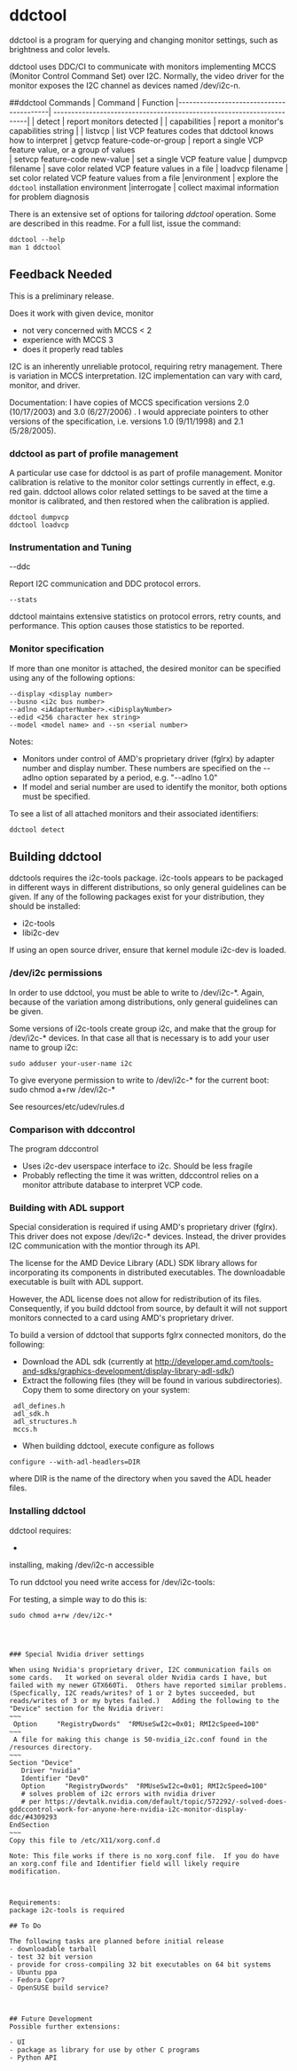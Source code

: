 ddctool
=======

ddctool is a program for querying and changing monitor settings, such as brightness and color levels.   

ddctool uses DDC/CI to communicate with monitors implementing MCCS (Monitor Control Command Set) over I2C.  Normally, the video driver for the monitor exposes the I2C channel as devices named /dev/i2c-n.  

##ddctool Commands
| Command | Function
|-----------------------------------------| ----------------------------------------------------------------------|
| detect                                        | report monitors detected |
| capabilities                                 | report a monitor's capabilities string |
| listvcp                                        | list VCP features codes that ddctool knows how to interpret
| getvcp feature-code-or-group   | report a single VCP feature value, or a group of values  
| setvcp feature-code new-value | set a single VCP feature value
| dumpvcp filename                     | save color related VCP feature values in a file
| loadvcp filename                       | set color related VCP feature values from a file 
|environment                               | explore the `ddctool` installation environment
|interrogate                                 | collect maximal information for problem diagnosis

There is an extensive set of options for tailoring *ddctool* operation.   Some are described in this readme.   For a full list, issue the command: 

~~~
ddctool --help
man 1 ddctool
~~~

## Feedback Needed
This is a preliminary release.

Does it work with given device, monitor
- not very concerned with MCCS < 2
- experience with MCCS 3
- does it properly read tables

I2C is an inherently unreliable protocol, requiring retry management.    There is variation in MCCS interpretation.   I2C implementation can vary with card, monitor, and driver.   



Documentation:  I have copies of MCCS specification versions 2.0 (10/17/2003) and 3.0 (6/27/2006) .  I would appreciate pointers to other versions of the specification, i.e. versions 1.0 (9/11/1998) and 2.1 (5/28/2005).

### ddctool as part of profile management
A particular use case for ddctool is as part of profile management.  Monitor calibration is relative to the monitor color settings currently in effect, e.g. red gain.  ddctool allows color related settings to be saved at the time a monitor is calibrated, and then restored when the calibration is applied.

~~~
ddctool dumpvcp
ddctool loadvcp
~~~
### Instrumentation and Tuning

   --ddc

Report I2C communication and DDC protocol errors.

    --stats
ddctool maintains extensive statistics on protocol errors, retry counts, and performance.   This option causes those statistics to be reported.

### Monitor specification

If more than one monitor is attached, the desired monitor can be specified using any of the following options:
~~~
--display <display number>
--busno <i2c bus number>
--adlno <iAdapterNumber>.<iDisplayNumber>
--edid <256 character hex string>
--model <model name> and --sn <serial number>
~~~

Notes:
- Monitors under control of AMD's proprietary driver (fglrx) by adapter number and display number.  These numbers are specified on the --adlno option separated by a period, e.g. "--adlno 1.0"
- If model and serial number are used to identify the monitor, both options must be specified.

To see a list of all attached monitors and their associated identifiers:
~~~
ddctool detect
~~~


## Building ddctool

ddctools requires the i2c-tools package.  i2c-tools appears to be packaged in different ways in different distributions, so only general guidelines can be given.  If any of the following packages exist for your distribution, they should be installed: 

- i2c-tools
- libi2c-dev 

If using an open source driver, ensure that kernel module i2c-dev is loaded.

### /dev/i2c permissions

In order to use ddctool, you must be able to write to /dev/i2c-*.  Again, because of the variation among distributions, only general guidelines can be given.

Some versions of i2c-tools create group i2c, and make that the group for /dev/i2c-* devices.  In that case all that is necessary is to add your user name to group i2c: 

    sudo adduser your-user-name i2c

To give everyone permission to write to /dev/i2c-* for the current boot:
    sudo chmod a+rw /dev/i2c-*

See resources/etc/udev/rules.d






### Comparison with ddccontrol

The program ddccontrol  

- Uses i2c-dev userspace interface to i2c.  Should be less fragile
- Probably reflecting the time it was written, ddccontrol relies on a monitor attribute database to interpret VCP code.


### Building with ADL support

Special consideration is required if using AMD's proprietary driver (fglrx).  This driver does not expose /dev/i2c-* devices.  Instead, the driver provides I2C communication with the montior through its API.

The license for the AMD Device Library (ADL) SDK library allows for incorporating its components in distributed executables.   The downloadable executable is built with ADL support.   

However, the ADL license does not allow for redistribution of its files.  Consequently, if you build ddctool from source, by default it will not support monitors connected to a card using AMD's proprietary driver. 

To build a version of ddctool that supports fglrx connected monitors, do the following:

- Download the ADL sdk (currently at http://developer.amd.com/tools-and-sdks/graphics-development/display-library-adl-sdk/)
- Extract the following files (they will be found in various subdirectories).  Copy them to some directory on your system: 
~~~
 adl_defines.h
 adl_sdk.h
 adl_structures.h
 mccs.h
~~~
 
- When building ddctool, execute configure as follows
~~~
configure --with-adl-headlers=DIR
~~~
where DIR is the name of the directory when you saved the ADL header files.


### Installing ddctool

ddctool requires:

- 
installing,
making /dev/i2c-n accessible

To run ddctool you need write access for /dev/i2c-tools:

For testing, a simple way to do this is:
```
sudo chmod a+rw /dev/i2c-*




### Special Nvidia driver settings

When using Nvidia's proprietary driver, I2C communication fails on some cards.   It worked on several older Nvidia cards I have, but failed with my newer GTX660Ti.  Others have reported similar problems.   (Specfically, I2C reads/writes? of 1 or 2 bytes succeeded, but reads/writes of 3 or my bytes failed.)   Adding the following to the "Device" section for the Nvidia driver:
~~~
 Option     "RegistryDwords"  "RMUseSwI2c=0x01; RMI2cSpeed=100"
~~~
 A file for making this change is 50-nvidia_i2c.conf found in the /resources directory.  
~~~
Section "Device"
   Driver "nvidia"
   Identifier "Dev0"
   Option     "RegistryDwords"  "RMUseSwI2c=0x01; RMI2cSpeed=100"
   # solves problem of i2c errors with nvidia driver
   # per https://devtalk.nvidia.com/default/topic/572292/-solved-does-gddccontrol-work-for-anyone-here-nvidia-i2c-monitor-display-ddc/#4309293
EndSection
~~~
Copy this file to /etc/X11/xorg.conf.d  

Note: This file works if there is no xorg.conf file.  If you do have an xorg.conf file and Identifier field will likely require modification.



Requirements:
package i2c-tools is required

## To Do

The following tasks are planned before initial release
- downloadable tarball
- test 32 bit version
- provide for cross-compiling 32 bit executables on 64 bit systems
- Ubuntu ppa 
- Fedora Copr?
- OpenSUSE build service?



## Future Development
Possible further extensions:

- UI
- package as library for use by other C programs
- Python API


